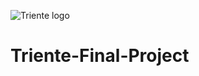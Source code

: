 ![Triente logo](https://user-images.githubusercontent.com/80899361/117803707-3a016180-b257-11eb-9706-6a4f51d945e2.jpg)

# Triente-Final-Project
